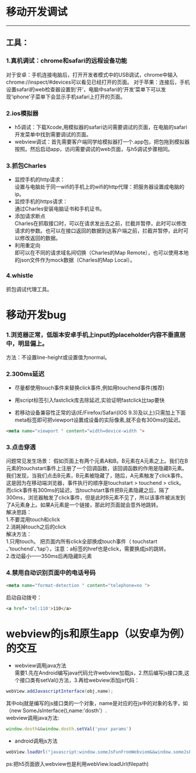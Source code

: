 # 移动开发调试
---
## 工具：   
### 1.真机调试：chrome和safari的远程设备功能     
对于安卓：手机连接电脑后，打开开发者模式中的USB调试，chrome中输入chrome://inspect/#devices可以看见已经打开的页面。
对于苹果：连接后，手机设置safari的web检查器设置到‘开’，电脑中safari的‘开发’菜单下可以发现‘iphone’子菜单下会显示手机safari上打开的页面。  
### 2.ios模拟器   
- h5调试：下载Xcode,用模拟器的safari访问需要调试的页面，在电脑的safari开发菜单中找到需要调试的页面。    
- webview调试：首先需要客户端同学给模拟器打一个.app包，把包拖到模拟器按照。然后启动app，访问需要调试的web页面，与h5调试步骤相同。
### 3.抓包Charles   
- 监控手机的http请求：    
设置与电脑处于同一wifi的手机上的wifi的http代理：把服务器设置成电脑的ip。
- 监控手机的https请求：    
通过Charles安装电脑证书和手机证书。
- 添加请求断点    
Charles在抓取接口时，可以在请求发出去之前，拦截并暂停，此时可以修改请求的参数。也可以在接口返回的数据到达客户端之前，拦截并暂停，此时可以修改返回的数据。
- 利用重定向    
即可以在不同的请求域名间切换（Charles的Map Remote），也可以使用本地的json文件作为mock数据（Charles的Map Local）。   
### 4.whistle   
抓包调试代理工具。   
# 移动开发bug   
### 1.浏览器正常，低版本安卓手机上input的placeholder内容不垂直居中，明显偏上。   
方法：不设置line-height或设置值为normal。  
### 2.300ms延迟   
- 尽量都使用touch事件来替换click事件,例如用touchend事件(推荐)   

- 用script标签引入fastclick库去除延迟,实验证明fastclick比tap要快

- 若移动设备兼容性正常的话(IE/Firefox/Safari(IOS 9.3)及以上)只需加上下面meta标签即可把viewport设置成设备的实际像素,就不会有300ms的延迟。   
```html
<meta name="viewport " content="width=device-width ">   
```  
### 3.点击穿透
问题常见发生场景： 假如页面上有两个元素A和B。B元素在A元素之上。我们在B元素的touchstart事件上注册了一个回调函数，该回调函数的作用是隐藏B元素。我们发现，当我们点击B元素，B元素被隐藏了，随后，A元素触发了click事件。   
这是因为在移动端浏览器，事件执行的顺序是touchstart > touchend > click。   
而click事件有300ms的延迟，当touchstart事件把B元素隐藏之后，隔了300ms，浏览器触发了click事件，但是此时B元素不见了，所以该事件被派发到了A元素身上。如果A元素是一个链接，那此时页面就会意外地跳转。   
解决思路：   
1.不要混用touch和click    
2.消耗掉touch之后的click   
解决方法：    
1.只用touch。   把页面内所有click全部换成touch事件（ touchstart 、’touchend’、’tap’），注意：a标签的href也是click，需要换成js的跳转。    
2.改动最小——350ms后再隐藏B元素    
### 4.禁用自动识别页面中的电话号码    
```html  
<meta name="format-detection " content="telephone=no ">   
```
启动自动拨号：  
```html  
<a href='tel:110'>110</a>
```   
# webview的js和原生app（以安卓为例）的交互   
- webview调用java方法    
需要1.先在Android编写java代码允许webview加载js，2.然后编写js接口类,这个接口类有setVal()方法，3.再给webview添加js代码：   
```java   
webView.addJavascriptInterface(obj,name);
```     
其中obj就是编写的js接口类的一个对象，name是对应的在js中的对象的名字，如（new SomeJsInterface(),name:'dosth'）.      
webview调用java方法:   
```javascript   
window.dosth&&window.dosth.setVal('your params')
```
- android调用js方法  
```java   
webView.loadUrl("javascript:window.someJsFunFromWebviem&&window.someJsFunFromWebviem("+params+")");
```     
ps:把h5页面嵌入webview也是利用webView.loadUrl(filepath)
